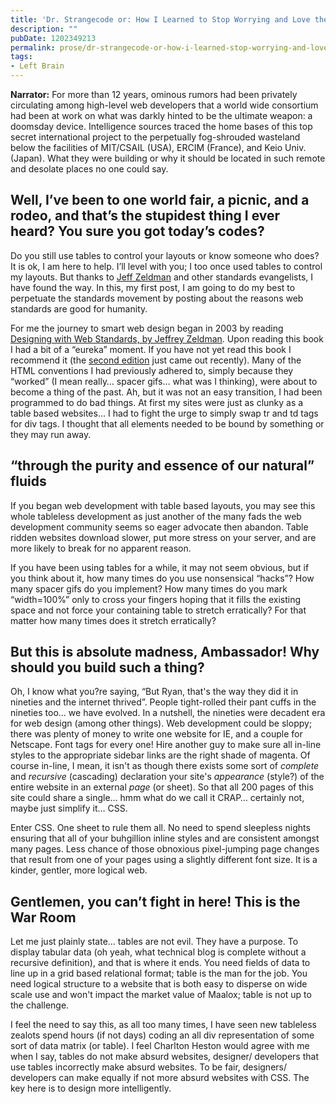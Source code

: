 ```yaml
---
title: 'Dr. Strangecode or: How I Learned to Stop Worrying and Love the DOM'
description: ""
pubDate: 1202349213
permalink: prose/dr-strangecode-or-how-i-learned-stop-worrying-and-love-dom
tags:
- Left Brain
---
```


**Narrator:** For more than 12 years, ominous rumors had been privately circulating among high-level web developers that a world wide consortium had been at work on what was darkly hinted to be the ultimate weapon: a doomsday device. Intelligence sources traced the home bases of this top secret international project to the perpetually fog-shrouded wasteland below the facilities of MIT/CSAIL (USA), ERCIM (France), and Keio Univ. (Japan). What they were building or why it should be located in such remote and desolate places no one could say. 

## Well, I’ve been to one world fair, a picnic, and a rodeo, and that’s the stupidest thing I ever heard? You sure you got today’s codes?

Do you still use tables to control your layouts or know someone who does? It is ok, I am here to help. I’ll level with you; I too once used tables to control my layouts. But thanks to [Jeff Zeldman](http://www.amazon.com/Designing-Web-Standards-Jeffrey-Zeldman/dp/0321385551/ref=pd_bbs_sr_1/104-2454640-8435942?ie=UTF8&amp;s=books&amp;qid=1192383120&amp;sr=1-1?ie=UTF8&amp;tag=ryan0d-20&amp;link_code=em1&amp;camp=212341&amp;creative=384049&amp;creativeASIN=0275954544&amp;adid=08442520-5931-460e-b021-b261d385583c/) and other standards evangelists, I have found the way. In this, my first post, I am going to do my best to perpetuate the standards movement by posting about the reasons web standards are good for humanity.

For me the journey to smart web design began in 2003 by reading [Designing with Web Standards, by Jeffrey Zeldman](http://www.amazon.com/Designing-Web-Standards-Jeffrey-Zeldman/dp/0321385551/ref=pd_bbs_sr_1/104-2454640-8435942?ie=UTF8&amp;s=books&amp;qid=1192383120&amp;sr=1-1?ie=UTF8&amp;tag=ryan0d-20&amp;link_code=em1&amp;camp=212341&amp;creative=384049&amp;creativeASIN=0275954544&amp;adid=08442520-5931-460e-b021-b261d385583c). Upon reading this book I had a bit of a “eureka” moment. If you have not yet read this book I recommend it (the [second edition](http://www.amazon.com/Designing-Web-Standards-Jeffrey-Zeldman/dp/0321385551/ref=pd_bbs_sr_1/104-2454640-8435942?ie=UTF8&amp;s=books&amp;qid=1192383120&amp;sr=1-1?ie=UTF8&amp;tag=ryan0d-20&amp;link_code=em1&amp;camp=212341&amp;creative=384049&amp;creativeASIN=0275954544&amp;adid=08442520-5931-460e-b021-b261d385583c) just came out recently). Many of the HTML conventions I had previously adhered to, simply because they “worked” (I mean really… spacer gifs… what was I thinking), were about to become a thing of the past. Ah, but it was not an easy transition, I had been programmed to do bad things. At first my sites were just as clunky as a table based websites… I had to fight the urge to simply swap tr and td tags for div tags. I thought that all elements needed to be bound by something or they may run away.

## “through the purity and essence of our natural” fluids

If you began web development with table based layouts, you may see this whole tableless development as just another of the many fads the web development community seems so eager advocate then abandon. Table ridden websites download slower, put more stress on your server, and are more likely to break for no apparent reason.

If you have been using tables for a while, it may not seem obvious, but if you think about it, how many times do you use nonsensical “hacks”? How many spacer gifs do you implement? How many times do you mark “width=100%” only to cross your fingers hoping that it fills the existing space and not force your containing table to stretch erratically? For that matter how many times does it stretch erratically?

## But this is absolute madness, Ambassador! Why should you build such a thing?

Oh, I know what you?re saying, “But Ryan, that's the way they did it in nineties and the internet thrived”. People tight-rolled their pant cuffs in the nineties too… we have evolved. In a nutshell, the nineties were decadent era for web design (among other things). Web development could be sloppy; there was plenty of money to write one website for IE, and a couple for Netscape. Font tags for every one! Hire another guy to make sure all in-line styles to the appropriate sidebar links are the right shade of magenta. Of course in-line, I mean, it isn't as though there exists some sort of *complete* and *recursive* (cascading) declaration your site's *appearance* (style?) of the entire website in an external *page* (or sheet). So that all 200 pages of this site could share a single… hmm what do we call it CRAP… certainly not, maybe just simplify it… CSS.

Enter CSS. One sheet to rule them all. No need to spend sleepless nights ensuring that all of your buhgillion inline styles and are consistent amongst many pages. Less chance of those obnoxious pixel-jumping page changes that result from one of your pages using a slightly different font size. It is a kinder, gentler, more logical web.

## Gentlemen, you can’t fight in here! This is the War Room

Let me just plainly state… tables are not evil. They have a purpose. To display tabular data (oh yeah, what technical blog is complete without a recursive definition), and that is where it ends. You need fields of data to line up in a grid based relational format; table is the man for the job. You need logical structure to a website that is both easy to disperse on wide scale use and won't impact the market value of Maalox; table is not up to the challenge.

I feel the need to say this, as all too many times, I have seen new tableless zealots spend hours (if not days) coding an all div representation of some sort of data matrix (or table). I feel Charlton Heston would agree with me when I say, tables do not make absurd websites, designer/ developers that use tables incorrectly make absurd websites. To be fair, designers/ developers can make equally if not more absurd websites with CSS. The key here is to design more intelligently.